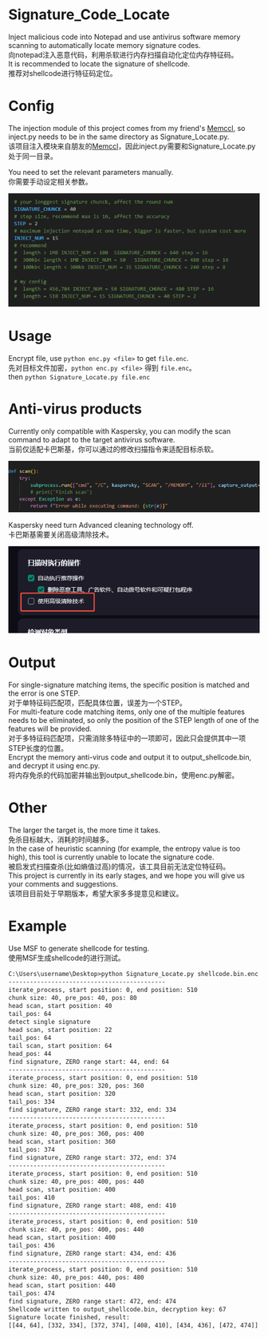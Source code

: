 # Signature_Code_Locate
Inject malicious code into Notepad and use antivirus software memory scanning to automatically locate memory signature codes.  
向notepad注入恶意代码，利用杀软进行内存扫描自动化定位内存特征码。  
It is recommended to locate the signature of shellcode.   
推荐对shellcode进行特征码定位。  
 
# Config
The injection module of this project comes from my friend's [Memccl](https://github.com/Adnnlnistrator/Memccl), so inject.py needs to be in the same directory as Signature_Locate.py.  
该项目注入模块来自朋友的[Memccl](https://github.com/Adnnlnistrator/Memccl)，因此inject.py需要和Signature_Locate.py处于同一目录。  

You need to set the relevant parameters manually.  
你需要手动设定相关参数。  

![](./picture/config.png)

# Usage
Encrypt file, use ```python enc.py <file>``` to get ```file.enc```.  
先对目标文件加密，```python enc.py <file>``` 得到 ```file.enc```。  
then ```python Signature_Locate.py file.enc```

# Anti-virus products
Currently only compatible with Kaspersky, you can modify the scan command to adapt to the target antivirus software.   
当前仅适配卡巴斯基，你可以通过的修改扫描指令来适配目标杀软。  

![](./picture/anti_virus_cmd.png)  

Kaspersky need turn Advanced cleaning technology off.  
卡巴斯基需要关闭高级清除技术。  

![](./picture/advanced_clean_technology.png)  

# Output
For single-signature matching items, the specific position is matched and the error is one STEP.  
对于单特征码匹配项，匹配具体位置，误差为一个STEP。  
For multi-feature code matching items, only one of the multiple features needs to be eliminated, so only the position of the STEP length of one of the features will be provided.  
对于多特征码匹配项，只需消除多特征中的一项即可，因此只会提供其中一项STEP长度的位置。  
Encrypt the memory anti-virus code and output it to output_shellcode.bin, and decrypt it using enc.py.  
将内存免杀的代码加密并输出到output_shellcode.bin，使用enc.py解密。  

# Other
The larger the target is, the more time it takes.  
免杀目标越大，消耗的时间越多。  
In the case of heuristic scanning (for example, the entropy value is too high), this tool is currently unable to locate the signature code.  
被启发式扫描查杀(比如熵值过高)的情况，该工具目前无法定位特征码。  
This project is currently in its early stages, and we hope you will give us your comments and suggestions.  
该项目目前处于早期版本，希望大家多多提意见和建议。  
 
# Example
Use MSF to generate shellcode for testing.  
使用MSF生成shellcode的进行测试。  
```
C:\Users\username\Desktop>python Signature_Locate.py shellcode.bin.enc
--------------------------------------------
iterate_process, start position: 0, end position: 510
chunk size: 40, pre_pos: 40, pos: 80
head scan, start position: 40
tail_pos: 64
detect single signature
head scan, start position: 22
tail_pos: 64
tail scan, start position: 64
head_pos: 44
find signature, ZERO range start: 44, end: 64
--------------------------------------------
iterate_process, start position: 0, end position: 510
chunk size: 40, pre_pos: 320, pos: 360
head scan, start position: 320
tail_pos: 334
find signature, ZERO range start: 332, end: 334
--------------------------------------------
iterate_process, start position: 0, end position: 510
chunk size: 40, pre_pos: 360, pos: 400
head scan, start position: 360
tail_pos: 374
find signature, ZERO range start: 372, end: 374
--------------------------------------------
iterate_process, start position: 0, end position: 510
chunk size: 40, pre_pos: 400, pos: 440
head scan, start position: 400
tail_pos: 410
find signature, ZERO range start: 408, end: 410
--------------------------------------------
iterate_process, start position: 0, end position: 510
chunk size: 40, pre_pos: 400, pos: 440
head scan, start position: 400
tail_pos: 436
find signature, ZERO range start: 434, end: 436
--------------------------------------------
iterate_process, start position: 0, end position: 510
chunk size: 40, pre_pos: 440, pos: 480
head scan, start position: 440
tail_pos: 474
find signature, ZERO range start: 472, end: 474
Shellcode written to output_shellcode.bin, decryption key: 67
Signature locate finished, result:
[[44, 64], [332, 334], [372, 374], [408, 410], [434, 436], [472, 474]]
```